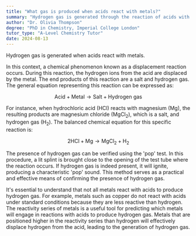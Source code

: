 ```yaml
---
title: "What gas is produced when acids react with metals?"
summary: "Hydrogen gas is generated through the reaction of acids with metals."
author: "Dr. Olivia Thompson"
degree: "PhD in Chemistry, Imperial College London"
tutor_type: "A-Level Chemistry Tutor"
date: 2024-08-13
---
```


Hydrogen gas is generated when acids react with metals.

In this context, a chemical phenomenon known as a displacement reaction occurs. During this reaction, the hydrogen ions from the acid are displaced by the metal. The end products of this reaction are a salt and hydrogen gas. The general equation representing this reaction can be expressed as:

$$
\text{Acid} + \text{Metal} \rightarrow \text{Salt} + \text{Hydrogen gas}
$$

For instance, when hydrochloric acid ($\text{HCl}$) reacts with magnesium ($\text{Mg}$), the resulting products are magnesium chloride ($\text{MgCl}_2$), which is a salt, and hydrogen gas ($\text{H}_2$). The balanced chemical equation for this specific reaction is:

$$
2 \text{HCl} + \text{Mg} \rightarrow \text{MgCl}_2 + \text{H}_2
$$

The presence of hydrogen gas can be verified using the 'pop' test. In this procedure, a lit splint is brought close to the opening of the test tube where the reaction occurs. If hydrogen gas is indeed present, it will ignite, producing a characteristic 'pop' sound. This method serves as a practical and effective means of confirming the presence of hydrogen gas.

It's essential to understand that not all metals react with acids to produce hydrogen gas. For example, metals such as copper do not react with acids under standard conditions because they are less reactive than hydrogen. The reactivity series of metals is a useful tool for predicting which metals will engage in reactions with acids to produce hydrogen gas. Metals that are positioned higher in the reactivity series than hydrogen will effectively displace hydrogen from the acid, leading to the generation of hydrogen gas.
    